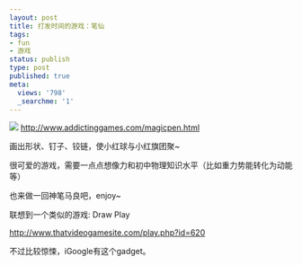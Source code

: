 ```yaml
---
layout: post
title: 打发时间的游戏：笔仙
tags:
- fun
- 游戏
status: publish
type: post
published: true
meta:
  views: '798'
  _searchme: '1'
---
```


![](https://dl.dropboxusercontent.com/u/308058/blogimages/2010/07/magicpen.jpg)
<a href="http://www.addictinggames.com/magicpen.html" target="_blank">http://www.addictinggames.com/magicpen.html</a>

画出形状、钉子、铰链，使小红球与小红旗团聚~

很可爱的游戏，需要一点点想像力和初中物理知识水平（比如重力势能转化为动能等）

也来做一回神笔马良吧，enjoy~

联想到一个类似的游戏: Draw Play

<a href="http://www.thatvideogamesite.com/play.php?id=620" target="_blank">http://www.thatvideogamesite.com/play.php?id=620</a>

不过比较惊悚，iGoogle有这个gadget。
